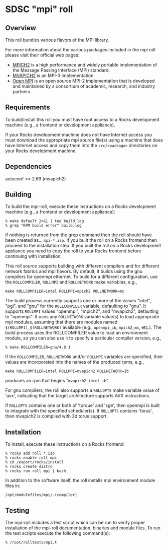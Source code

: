 # SDSC "mpi" roll

## Overview

This roll bundles various flavors of the MPI library.

For more information about the various packages included in the mpi roll please visit their official web pages:

- <a href="http://www.mpich.org" target="_blank">MPICH2</a> is a high
performance and widely portable implementation of the Message Passing Interface
(MPI) standard.
- <a href="http://mvapich.cse.ohio-state.edu/overview/mvapich2/"
target="_blank">MVAPICH2</a> is an MPI-3 implementation.
- <a href="http://www.open-mpi.org" target="_blank">Open MPI</a> is an open
source MPI-2 implementation that is developed and maintained by a consortium of
academic, research, and industry partners.


## Requirements

To build/install this roll you must have root access to a Rocks development
machine (e.g., a frontend or development appliance).

If your Rocks development machine does *not* have Internet access you must
download the appropriate mpi source file(s) using a machine that does
have Internet access and copy them into the `src/<package>` directories on your
Rocks development machine.


## Dependencies

autoconf >= 2.69 (mvapich2)


## Building

To build the mpi-roll, execute these instructions on a Rocks development
machine (e.g., a frontend or development appliance):

```shell
% make default 2>&1 | tee build.log
% grep "RPM build error" build.log
```

If nothing is returned from the grep command then the roll should have been
created as... `mpi-*.iso`. If you built the roll on a Rocks frontend then
proceed to the installation step. If you built the roll on a Rocks development
appliance you need to copy the roll to your Rocks frontend before continuing
with installation.

This roll source supports building with different compilers and for different
network fabrics and mpi flavors.  By default, it builds using the gnu compilers
for openmpi ethernet.  To build for a different configuration, use the
`ROLLCOMPILER`, `ROLLMPI` and `ROLLNETWORK` make variables, e.g.,

```shell
make ROLLCOMPILER=intel ROLLMPI=mpich2 ROLLNETWORK=mx 
```

The build process currently supports one or more of the values "intel", "pgi",
and "gnu" for the `ROLLCOMPILER` variable, defaulting to "gnu".  It supports
`ROLLMPI` values "openmpi", "mpich2", and "mvapich2", defaulting to "openmpi".
It uses any `ROLLNETWORK` variable value(s) to load appropriate mpi modules,
assuming that there are modules named `$(ROLLMPI)_$(ROLLNETWORK)` available
(e.g., `openmpi_ib`, `mpich2_mx`, etc.).  The build process uses the
ROLLCOMPILER value to load an environment module, so you can also use it to
specify a particular compiler version, e.g.,

```shell
% make ROLLCOMPILER=gnu/4.8.1
```

If the `ROLLCOMPILER`, `ROLLNETWORK` and/or `ROLLMPI` variables are specified,
their values are incorporated into the names of the produced rpms, e.g.,

```shell
make ROLLCOMPILER=intel ROLLMPI=mvapich2 ROLLNETWORK=ib
```
produces an rpm that begins "`mvapich2_intel_ib`".

For gnu compilers, the roll also supports a `ROLLOPTS` make variable value of
'avx', indicating that the target architecture supports AVX instructions.

If `ROLLOPTS` contains one or both of 'torque' and 'sge', then openmpi is built
to integrate with the specified scheduler(s).  If `ROLLOPTS` contains 'torus',
then mvapich2 is compiled with 3d torus support.

## Installation

To install, execute these instructions on a Rocks frontend:

```shell
% rocks add roll *.iso
% rocks enable roll mpi
% cd /export/rocks/install
% rocks create distro
% rocks run roll mpi | bash
```

In addition to the software itself, the roll installs mpi environment
module files in:

```shell
/opt/modulefiles/mpi/.(compiler)
```


## Testing

The mpi-roll includes a test script which can be run to verify proper
installation of the mpi-roll documentation, binaries and module files. To
run the test scripts execute the following command(s):

```shell
% /root/rolltests/mpi.t 
```
